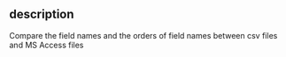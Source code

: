 ## description
Compare the field names and the orders of field names between csv files and MS Access files
